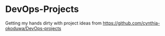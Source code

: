 # DevOps-Projects
Getting my hands dirty with project ideas from https://github.com/cynthia-okoduwa/DevOps-projects
